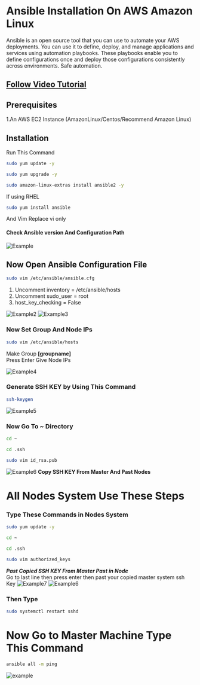 # Ansible Installation On AWS Amazon Linux

Ansible is an open source tool that you can use to automate your AWS deployments. You can use it to define, deploy, and manage applications and services using automation playbooks. These playbooks enable you to define configurations once and deploy those configurations consistently across environments. Safe automation.
## [Follow Video Tutorial](#)

## Prerequisites
1.An AWS EC2 Instance (AmazonLinux/Centos/Recommend Amazon Linux)

## Installation

Run 
This Command
```bash
sudo yum update -y
```
```bash
sudo yum upgrade -y
```
```bash
sudo amazon-linux-extras install ansible2 -y
```
If using RHEL
```bash
sudo yum install ansible
````
And Vim Replace vi only
#### Check Ansible version And Configuration Path
![Example](https://github.com/ritikvirus/Ansible/blob/main/Images/ansible_conf_path.PNG)
## Now Open Ansible Configuration File
```bash
sudo vim /etc/ansible/ansible.cfg
```
1. Uncomment inventory = /etc/ansible/hosts
2. Uncomment sudo_user = root
3. host_key_checking = False

![Example2](https://github.com/ritikvirus/Ansible/blob/main/Images/ansible_confuncomment1.PNG)
![Example3](https://github.com/ritikvirus/Ansible/blob/main/Images/ansible_conf4.PNG)

  ### Now Set Group And Node IPs
```bash
sudo vim /etc/ansible/hosts
```
Make Group **[groupname]**  
  Press Enter Give Node IPs  
  
![Example4](https://github.com/ritikvirus/Ansible/blob/main/Images/give_group_name_and_ips.PNG)  

### Generate SSH KEY by Using This Command
```bash
ssh-keygen
```
![Example5](https://github.com/ritikvirus/Ansible/blob/main/Images/ssh-keygen.PNG)
### Now Go To ~ Directory
```bash
cd ~
```
```bash
cd .ssh
```
```bash
sudo vim id_rsa.pub
```
![Example6](https://github.com/ritikvirus/Ansible/blob/main/Images/copyMaster_key.PNG)
**Copy SSH KEY From Master And Past Nodes**  

# All Nodes System Use These Steps
### Type These Commands in Nodes System
```bash
sudo yum update -y
```
```bash
cd ~
```
```bash
cd .ssh
```
```bash
sudo vim authorized_keys
```
***Past Copied SSH KEY From Master Past in Node***  
Go to last line then press enter then past your copied master system ssh Key
![Example7](https://github.com/ritikvirus/Ansible/blob/main/Images/inNodeSystem_copy.PNG)
![Example6](https://github.com/ritikvirus/Ansible/blob/main/Images/copy_in_node_auth_key.PNG)

### Then Type
```bash
sudo systemctl restart sshd
```
# Now Go to Master Machine Type This Command
```bash
ansible all -m ping
```
![example](https://github.com/ritikvirus/Ansible/blob/main/Images/ubuntu/final.PNG)
